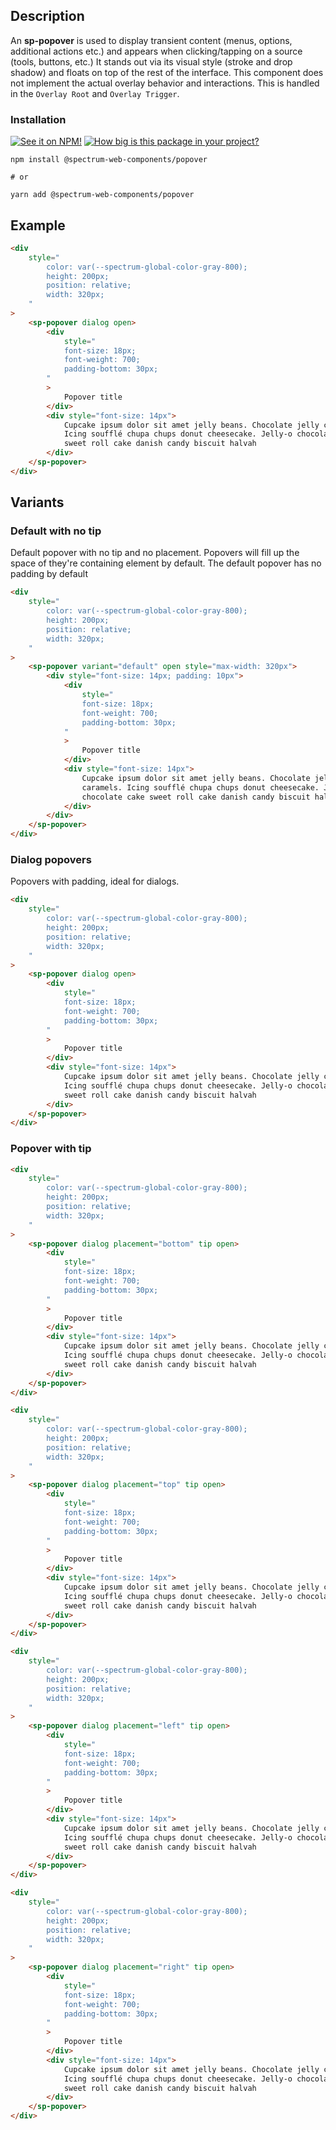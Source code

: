 ## Description

An **sp-popover** is used to display transient content (menus, options, additional actions etc.) and appears when clicking/tapping on a source (tools, buttons, etc.) It stands out via its visual style (stroke and drop shadow) and floats on top of the rest of the interface. This component does not implement the actual overlay behavior and interactions. This is handled in the `Overlay Root` and `Overlay Trigger`.

### Installation

[![See it on NPM!](https://img.shields.io/npm/v/@spectrum-web-components/popover?style=for-the-badge)](https://www.npmjs.com/package/@spectrum-web-components/popover)
[![How big is this package in your project?](https://img.shields.io/bundlephobia/minzip/@spectrum-web-components/popover?style=for-the-badge)](https://bundlephobia.com/result?p=@spectrum-web-components/popover)

```
npm install @spectrum-web-components/popover

# or

yarn add @spectrum-web-components/popover
```

## Example

```html
<div
    style="
        color: var(--spectrum-global-color-gray-800);
        height: 200px;
        position: relative;
        width: 320px;
    "
>
    <sp-popover dialog open>
        <div
            style="
            font-size: 18px;
            font-weight: 700;
            padding-bottom: 30px;
        "
        >
            Popover title
        </div>
        <div style="font-size: 14px">
            Cupcake ipsum dolor sit amet jelly beans. Chocolate jelly caramels.
            Icing soufflé chupa chups donut cheesecake. Jelly-o chocolate cake
            sweet roll cake danish candy biscuit halvah
        </div>
    </sp-popover>
</div>
```

## Variants

### Default with no tip

Default popover with no tip and no placement. Popovers will fill up the space of they're containing
element by default. The default popover has no padding by default

```html
<div
    style="
        color: var(--spectrum-global-color-gray-800);
        height: 200px;
        position: relative;
        width: 320px;
    "
>
    <sp-popover variant="default" open style="max-width: 320px">
        <div style="font-size: 14px; padding: 10px">
            <div
                style="
                font-size: 18px;
                font-weight: 700;
                padding-bottom: 30px;
            "
            >
                Popover title
            </div>
            <div style="font-size: 14px">
                Cupcake ipsum dolor sit amet jelly beans. Chocolate jelly
                caramels. Icing soufflé chupa chups donut cheesecake. Jelly-o
                chocolate cake sweet roll cake danish candy biscuit halvah
            </div>
        </div>
    </sp-popover>
</div>
```

### Dialog popovers

Popovers with padding, ideal for dialogs.

```html
<div
    style="
        color: var(--spectrum-global-color-gray-800);
        height: 200px;
        position: relative;
        width: 320px;
    "
>
    <sp-popover dialog open>
        <div
            style="
            font-size: 18px;
            font-weight: 700;
            padding-bottom: 30px;
        "
        >
            Popover title
        </div>
        <div style="font-size: 14px">
            Cupcake ipsum dolor sit amet jelly beans. Chocolate jelly caramels.
            Icing soufflé chupa chups donut cheesecake. Jelly-o chocolate cake
            sweet roll cake danish candy biscuit halvah
        </div>
    </sp-popover>
</div>
```

### Popover with tip

```html
<div
    style="
        color: var(--spectrum-global-color-gray-800);
        height: 200px;
        position: relative;
        width: 320px;
    "
>
    <sp-popover dialog placement="bottom" tip open>
        <div
            style="
            font-size: 18px;
            font-weight: 700;
            padding-bottom: 30px;
        "
        >
            Popover title
        </div>
        <div style="font-size: 14px">
            Cupcake ipsum dolor sit amet jelly beans. Chocolate jelly caramels.
            Icing soufflé chupa chups donut cheesecake. Jelly-o chocolate cake
            sweet roll cake danish candy biscuit halvah
        </div>
    </sp-popover>
</div>
```

```html
<div
    style="
        color: var(--spectrum-global-color-gray-800);
        height: 200px;
        position: relative;
        width: 320px;
    "
>
    <sp-popover dialog placement="top" tip open>
        <div
            style="
            font-size: 18px;
            font-weight: 700;
            padding-bottom: 30px;
        "
        >
            Popover title
        </div>
        <div style="font-size: 14px">
            Cupcake ipsum dolor sit amet jelly beans. Chocolate jelly caramels.
            Icing soufflé chupa chups donut cheesecake. Jelly-o chocolate cake
            sweet roll cake danish candy biscuit halvah
        </div>
    </sp-popover>
</div>
```

```html
<div
    style="
        color: var(--spectrum-global-color-gray-800);
        height: 200px;
        position: relative;
        width: 320px;
    "
>
    <sp-popover dialog placement="left" tip open>
        <div
            style="
            font-size: 18px;
            font-weight: 700;
            padding-bottom: 30px;
        "
        >
            Popover title
        </div>
        <div style="font-size: 14px">
            Cupcake ipsum dolor sit amet jelly beans. Chocolate jelly caramels.
            Icing soufflé chupa chups donut cheesecake. Jelly-o chocolate cake
            sweet roll cake danish candy biscuit halvah
        </div>
    </sp-popover>
</div>
```

```html
<div
    style="
        color: var(--spectrum-global-color-gray-800);
        height: 200px;
        position: relative;
        width: 320px;
    "
>
    <sp-popover dialog placement="right" tip open>
        <div
            style="
            font-size: 18px;
            font-weight: 700;
            padding-bottom: 30px;
        "
        >
            Popover title
        </div>
        <div style="font-size: 14px">
            Cupcake ipsum dolor sit amet jelly beans. Chocolate jelly caramels.
            Icing soufflé chupa chups donut cheesecake. Jelly-o chocolate cake
            sweet roll cake danish candy biscuit halvah
        </div>
    </sp-popover>
</div>
```
